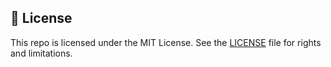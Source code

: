 
## 📄 License

This repo is licensed under the MIT License. See the [LICENSE](LICENSE.md) file for rights and limitations.
